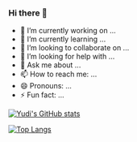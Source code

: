 ### Hi there 👋

- 🔭 I’m currently working on ...
- 🌱 I’m currently learning ...
- 👯 I’m looking to collaborate on ...
- 🤔 I’m looking for help with ...
- 💬 Ask me about ...
- 📫 How to reach me: ...
- 😄 Pronouns: ...
- ⚡ Fun fact: ...

[![Yudi's GitHub stats](https://github-readme-stats.vercel.app/api?username=yudialfayat&count_private=true&show_icons=true&theme=radical)](https://github.com/yudialfayat/)

[![Top Langs](https://github-readme-stats.vercel.app/api/top-langs/?username=yudialfayat&layout=compact&theme=radical&langs_count=6)](https://github.com/yudialfayat/)

